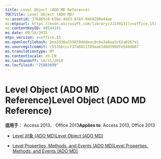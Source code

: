 ```yaml
---
title: Level Object (ADO MD Reference)
TOCTitle: Level Object (ADO MD)
ms:assetid: 376865c8-b5be-4dd3-8765-0469290e44ae
ms:mtpsurl: https://msdn.microsoft.com/library/JJ249131(v=office.15)
ms:contentKeyID: 48544191
ms.date: 09/18/2015
mtps_version: v=office.15
ms.openlocfilehash: 2ea3330a1598f0dddeac8c6a3a8aa5c62a0267e1
ms.sourcegitcommit: c557bbcccf37a6011f89aae1ddd399dfe549d087
ms.translationtype: MT
ms.contentlocale: zh-CN
ms.lasthandoff: 10/31/2018
ms.locfileid: "25883699"
---
```

# <a name="level-object-ado-md-reference"></a><span data-ttu-id="1eb6a-102">Level Object (ADO MD Reference)</span><span class="sxs-lookup"><span data-stu-id="1eb6a-102">Level Object (ADO MD Reference)</span></span>


<span data-ttu-id="1eb6a-103">**适用于**： Access 2013、 Office 2013</span><span class="sxs-lookup"><span data-stu-id="1eb6a-103">**Applies to**: Access 2013, Office 2013</span></span>



  - [<span data-ttu-id="1eb6a-104">Level 对象 (ADO MD)</span><span class="sxs-lookup"><span data-stu-id="1eb6a-104">Level Object (ADO MD)</span></span>](level-object-ado-md.md)

  - [<span data-ttu-id="1eb6a-105">Level Properties, Methods, and Events (ADO MD)</span><span class="sxs-lookup"><span data-stu-id="1eb6a-105">Level Properties, Methods, and Events (ADO MD)</span></span>](level-properties-methods-and-events-ado-md.md)

